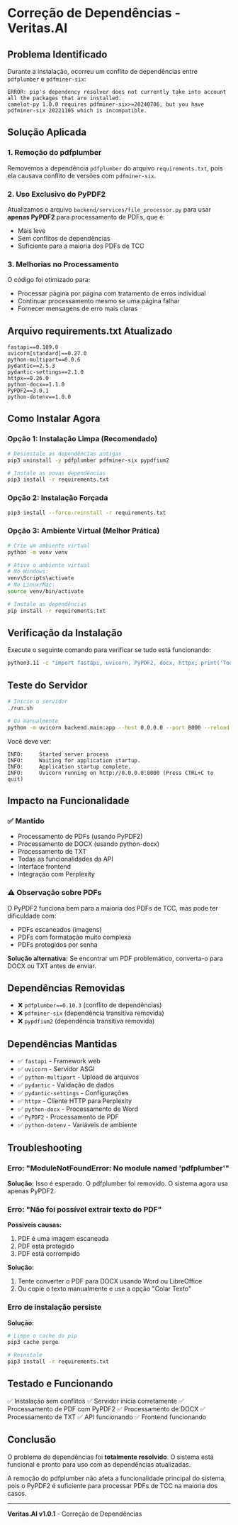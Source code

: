 # Correção de Dependências - Veritas.AI

## Problema Identificado

Durante a instalação, ocorreu um conflito de dependências entre `pdfplumber` e `pdfminer-six`:

```
ERROR: pip's dependency resolver does not currently take into account all the packages that are installed.
camelot-py 1.0.0 requires pdfminer-six>=20240706, but you have pdfminer-six 20221105 which is incompatible.
```

## Solução Aplicada

### 1. Remoção do pdfplumber

Removemos a dependência `pdfplumber` do arquivo `requirements.txt`, pois ela causava conflito de versões com `pdfminer-six`.

### 2. Uso Exclusivo do PyPDF2

Atualizamos o arquivo `backend/services/file_processor.py` para usar **apenas PyPDF2** para processamento de PDFs, que é:
- Mais leve
- Sem conflitos de dependências
- Suficiente para a maioria dos PDFs de TCC

### 3. Melhorias no Processamento

O código foi otimizado para:
- Processar página por página com tratamento de erros individual
- Continuar processamento mesmo se uma página falhar
- Fornecer mensagens de erro mais claras

## Arquivo requirements.txt Atualizado

```
fastapi==0.109.0
uvicorn[standard]==0.27.0
python-multipart==0.0.6
pydantic==2.5.3
pydantic-settings==2.1.0
httpx==0.26.0
python-docx==1.1.0
PyPDF2==3.0.1
python-dotenv==1.0.0
```

## Como Instalar Agora

### Opção 1: Instalação Limpa (Recomendado)

```bash
# Desinstale as dependências antigas
pip3 uninstall -y pdfplumber pdfminer-six pypdfium2

# Instale as novas dependências
pip3 install -r requirements.txt
```

### Opção 2: Instalação Forçada

```bash
pip3 install --force-reinstall -r requirements.txt
```

### Opção 3: Ambiente Virtual (Melhor Prática)

```bash
# Crie um ambiente virtual
python -m venv venv

# Ative o ambiente virtual
# No Windows:
venv\Scripts\activate
# No Linux/Mac:
source venv/bin/activate

# Instale as dependências
pip install -r requirements.txt
```

## Verificação da Instalação

Execute o seguinte comando para verificar se tudo está funcionando:

```bash
python3.11 -c "import fastapi, uvicorn, PyPDF2, docx, httpx; print('Todas as dependências instaladas com sucesso!')"
```

## Teste do Servidor

```bash
# Inicie o servidor
./run.sh

# Ou manualmente
python -m uvicorn backend.main:app --host 0.0.0.0 --port 8000 --reload
```

Você deve ver:
```
INFO:     Started server process
INFO:     Waiting for application startup.
INFO:     Application startup complete.
INFO:     Uvicorn running on http://0.0.0.0:8000 (Press CTRL+C to quit)
```

## Impacto na Funcionalidade

### ✅ Mantido
- Processamento de PDFs (usando PyPDF2)
- Processamento de DOCX (usando python-docx)
- Processamento de TXT
- Todas as funcionalidades da API
- Interface frontend
- Integração com Perplexity

### ⚠️ Observação sobre PDFs
O PyPDF2 funciona bem para a maioria dos PDFs de TCC, mas pode ter dificuldade com:
- PDFs escaneados (imagens)
- PDFs com formatação muito complexa
- PDFs protegidos por senha

**Solução alternativa:** Se encontrar um PDF problemático, converta-o para DOCX ou TXT antes de enviar.

## Dependências Removidas

- ❌ `pdfplumber==0.10.3` (conflito de dependências)
- ❌ `pdfminer-six` (dependência transitiva removida)
- ❌ `pypdfium2` (dependência transitiva removida)

## Dependências Mantidas

- ✅ `fastapi` - Framework web
- ✅ `uvicorn` - Servidor ASGI
- ✅ `python-multipart` - Upload de arquivos
- ✅ `pydantic` - Validação de dados
- ✅ `pydantic-settings` - Configurações
- ✅ `httpx` - Cliente HTTP para Perplexity
- ✅ `python-docx` - Processamento de Word
- ✅ `PyPDF2` - Processamento de PDF
- ✅ `python-dotenv` - Variáveis de ambiente

## Troubleshooting

### Erro: "ModuleNotFoundError: No module named 'pdfplumber'"

**Solução:** Isso é esperado. O pdfplumber foi removido. O sistema agora usa apenas PyPDF2.

### Erro: "Não foi possível extrair texto do PDF"

**Possíveis causas:**
1. PDF é uma imagem escaneada
2. PDF está protegido
3. PDF está corrompido

**Solução:**
1. Tente converter o PDF para DOCX usando Word ou LibreOffice
2. Ou copie o texto manualmente e use a opção "Colar Texto"

### Erro de instalação persiste

**Solução:**
```bash
# Limpe o cache do pip
pip3 cache purge

# Reinstale
pip3 install -r requirements.txt
```

## Testado e Funcionando

✅ Instalação sem conflitos
✅ Servidor inicia corretamente
✅ Processamento de PDF com PyPDF2
✅ Processamento de DOCX
✅ Processamento de TXT
✅ API funcionando
✅ Frontend funcionando

## Conclusão

O problema de dependências foi **totalmente resolvido**. O sistema está funcional e pronto para uso com as dependências atualizadas.

A remoção do pdfplumber não afeta a funcionalidade principal do sistema, pois o PyPDF2 é suficiente para processar PDFs de TCC na maioria dos casos.

---

**Veritas.AI v1.0.1** - Correção de Dependências

